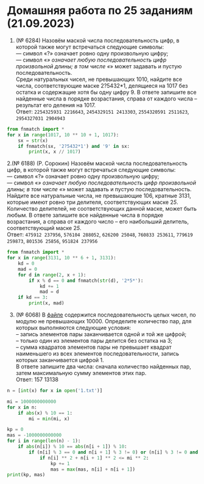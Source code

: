 # Домашняя работа по 25 заданиям (21.09.2023)

1. (№ 6284) Назовём маской числа последовательность цифр, в которой также могут встречаться следующие символы:  
— символ «?» означает ровно одну произвольную цифру;  
— символ «*» означает любую последовательность цифр произвольной длины; в том числе «*» может задавать и пустую последовательность.  
Среди натуральных чисел, не превышающих 1010, найдите все числа, соответствующие маске 2?5432*1, делящиеся на 1017 без остатка и содержащие хотя бы одну цифру 9. В ответе запишите все найденные числа в порядке возрастания, справа от каждого числа – результат его деления на 1017.  
Ответ: `2254325931 2216643`, `2454329151 2413303`, `2554320591 2511623`, `2954327031 2904943`
```python
from fnmatch import *
for x in range(1017, 10 ** 10 + 1, 1017):
    sx = str(x)
    if fnmatch(sx, '2?5432*1') and '9' in sx:
        print(x, x // 1017)
```
2.(№ 6188) (Р. Сорокин) Назовём маской числа последовательность цифр, в которой также могут встречаться следующие символы:  
— символ «?» означает ровно одну произвольную цифру;  
— символ «*» означает любую последовательность цифр произвольной длины; в том числе «*» может задавать и пустую последовательность.  
Найдите все натуральные числа, не превышающие 106, кратные 3131, которые имеют ровно три делителя, соответствующих маске 2*5*. Количество делителей, не соответствующих данной маске, может быть любым. В ответе запишите все найденные числа в порядке возрастания, а справа от каждого число – его наибольший делитель, соответствующий маске 2*5*.  
Ответ: `475912 237956`, `576104 288052`, `626200 25048`, `760833 253611`, `779619 259873`, `801536 25856`, `951824 237956`
```python
from fnmatch import *
for x in range(3131, 10 ** 6 + 1, 3131):
    kd = 0
    mad = 0
    for d in range(2, x + 1):
        if x % d == 0 and fnmatch(str(d), '2*5*'):
            kd += 1
            mad = d
    if kd == 3:
        print(x, mad)
```
3. (№ 6068) В [файле](https://kpolyakov.spb.ru/cms/files/ege-seq/17-354.txt) содержится последовательность целых чисел, по модулю не превышающих 10000. Определите количество пар, для которых выполняются следующие условия:  
– запись элементов пары заканчивается одной и той же цифрой;  
– только один из элементов пары делится без остатка на 3;  
– сумма квадратов элементов пары не превышает квадрат наименьшего из всех элементов последовательности, запись которых заканчивается цифрой 1.  
В ответе запишите два числа: сначала количество найденных пар, затем максимальную сумму элементов этих пар.  
Ответ: 157 13138
```python
n = [int(x) for x in open('1.txt')]

mi = 1000000000000
for x in n:
    if abs(x) % 10 == 1:
        mi = min(mi, x)

kp = 0
mas = -1000000000000
for i in range(len(n) - 1):
    if abs(n[i]) % 10 == abs(n[i + 1]) % 10:
        if (n[i] % 3 == 0 and n[i + 1] % 3 != 0) or (n[i] % 3 != 0 and n[i + 1] % 3 == 0):
            if n[i] ** 2 + n[i + 1] ** 2 <= mi ** 2:
                kp += 1
                mas = max(mas, n[i] + n[i + 1])
print(kp, mas)
```
